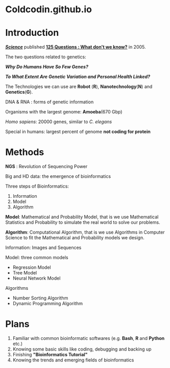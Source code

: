 # Coldcodin.github.io
# Introduction

***[Science](https://www.science.org/)*** published **[125 Questions : What don't we know?](https://www.science.org/doi/10.1126/science.309.5731.78b)** in 2005.

The two questions related to genetics:

***Why Do Humans Have So Few Genes?***

***To What Extent Are Genetic Variation and Personal Health Linked?***

The Technologies we can use are **Robot** (**R**), **Nanotechnology**(**N**) and **Genetics**(**G**).

DNA & RNA : forms of genetic information

Organisms with the largest genome: **Amoeba**(670 Gbp)

*Homo sapiens*: 20000 genes, similar to *C. elegans*

Special in humans: largest percent of genome **not coding for protein** 

# Methods

**NGS** : Revolution of Sequencing Power

Big and HD data: the emergence of bioinformatics

Three steps of Bioinformatics: 

1. Information
2. Model 
3. Algorithm

**Model**: Mathematical and Probability Model, that is we use Mathematical Statistics and Probability to simulate the real world to solve our problems.

**Algorithm**: Computational Algorithm, that is we use Algorithms in Computer Science to fit the Mathematical and Probability models we design.

Information: Images and Sequences

Model: three common models

- Regression Model
- Tree Model
- Neural Network Model

Algorithms

- Number Sorting Algorithm
- Dynamic Programming Algorithm

# Plans

1. Familiar with common bioinformatic softwares (e.g. **Bash**, **R** and **Python** etc.)
2. Knowing some basic skills like coding, debugging and backing up
3. Finishing **"Bioinformatics Tutorial"**
4. Knowing the trends and emerging fields of bioinformatics

